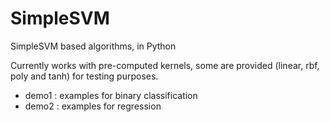 # SimpleSVM
SimpleSVM based algorithms, in Python

Currently works with pre-computed kernels, some are provided (linear, rbf, poly and tanh) for testing purposes. 

* demo1 : examples for binary classification
* demo2 : examples for regression
